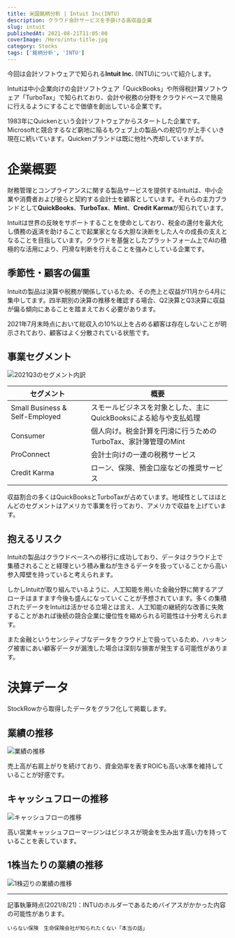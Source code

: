 ```yaml
---
title: 米国銘柄分析 | Intuit Inc(INTU)
description: クラウド会計サービスを手掛ける高収益企業
slug: intuit
publishedAt: 2021-08-21T11:05:00
coverImage: /Hero/intu-title.jpg
category: Stocks
tags: ['銘柄分析', 'INTU']
---
```


今回は会計ソフトウェアで知られる**Intuit Inc.** (INTU)について紹介します。

Intuitは中小企業向けの会計ソフトウェア「QuickBooks」や所得税計算ソフトウェア「TurboTax」で知られており、会計や税務の分野をクラウドベースで簡易に行えるようにすることで価値を創出している企業です。

1983年にQuickenという会計ソフトウェアからスタートした企業です。Microsoftと競合するなど窮地に陥るもウェブ上の製品への舵切りが上手くいき現在に続いています。Quickenブランドは既に他社へ売却していますが。

# 企業概要

財務管理とコンプライアンスに関する製品サービスを提供するIntuitは、中小企業や消費者および彼らと契約する会計士を顧客としています。それらの主力ブランドとして**QuickBooks**、**TurboTax**、**Mint**、**Credit Karma**が知られています。

Intuitは世界の反映をサポートすることを使命としており、税金の還付を最大化し債務の返済を助けることで起業家となる大胆な決断をした人々の成長の支えとなることを目指しています。クラウドを基盤としたプラットフォーム上でAIの積極的な活用により、円滑な判断を行えることを強みとしている企業です。

## 季節性・顧客の偏重

Intuitの製品は決算や税務が関係しているため、その売上と収益が11月から4月に集中してます。四半期別の決算の推移を確認する場合、Q2決算とQ3決算に収益が偏る傾向にあることを踏まえておく必要があります。

2021年7月末時点において総収入の10%以上を占める顧客は存在しないことが明示されており、顧客はよく分散されている状態です。

## 事業セグメント

![2021Q3のセグメント内訳](/Stocks/intu-20210430_g2.jpg)

| セグメント                     | 概要                                                             |
| ------------------------------ | ---------------------------------------------------------------- |
| Small Business & Self-Employed | スモールビジネスを対象とした、主にQuickBooksによる給与や支払処理 |
| Consumer                       | 個人向け。税金計算を円滑に行うためのTurboTax、家計簿管理のMint   |
| ProConnect                     | 会計士向けの一連の税務サービス                                   |
| Credit Karma                   | ローン、保険、預金口座などの推奨サービス                         |

収益割合の多くはQuickBooksとTurboTaxが占めています。地域性としてはほとんどのセグメントはアメリカで事業を行っており、アメリカで収益を上げています。

## 抱えるリスク

Intuitの製品はクラウドベースへの移行に成功しており、データはクラウド上で集積されることと経理という積み重ねが生きるデータを扱っていることから高い参入障壁を持っていると考えられます。

しかしIntuitが取り組んでいるように、人工知能を用いた金融分野に関するアプローチはますます今後も盛んになっていくことが予想されています。多くの集積されたデータをIntuitは活かせる立場とは言え、人工知能の継続的な改善に失敗することがあれば後続の競合企業に優位性を縮められる可能性は十分考えられます。

また金融というセンシティブなデータをクラウド上で扱っているため、ハッキング被害にあい顧客データが漏洩した場合は深刻な損害が発生する可能性があります。

# 決算データ

StockRowから取得したデータをグラフ化して掲載します。

## 業績の推移

![業績の推移](/Stocks/intu-revenue.jpg)

売上高が右肩上がりを続けており、資金効率を表すROICも高い水準を維持していることが好感です。

## キャッシュフローの推移

![キャッシュフローの推移](/Stocks/intu-cashflow.jpg)

高い営業キャッシュフローマージンはビジネスが現金を生み出す高い力を持っていることを表しています。

## 1株当たりの業績の推移

![1株辺りの業績の推移](/Stocks/intu-eps.jpg)

---

記事執筆時点(2021/8/21)：INTUのホルダーであるためバイアスがかかった内容の可能性があります。

```amazon:B07PKPFNWF
いらない保険　生命保険会社が知られたくない「本当の話」
```
